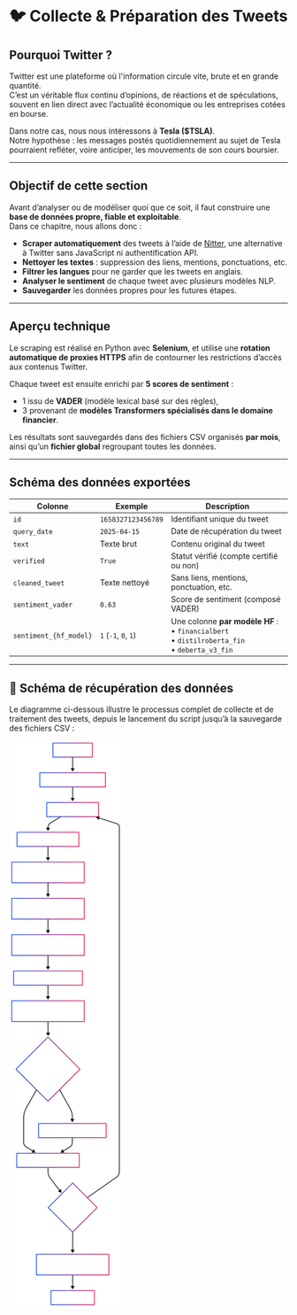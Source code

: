 # 🐦 Collecte & Préparation des Tweets

## Pourquoi Twitter ?

Twitter est une plateforme où l'information circule vite, brute et en grande quantité.  
C’est un véritable flux continu d’opinions, de réactions et de spéculations, souvent en lien direct avec l’actualité économique ou les entreprises cotées en bourse.

Dans notre cas, nous nous intéressons à **Tesla ($TSLA)**.  
Notre hypothèse : les messages postés quotidiennement au sujet de Tesla pourraient refléter, voire anticiper, les mouvements de son cours boursier.

---

## Objectif de cette section

Avant d’analyser ou de modéliser quoi que ce soit, il faut construire une **base de données propre, fiable et exploitable**.  
Dans ce chapitre, nous allons donc :

- **Scraper automatiquement** des tweets à l’aide de [Nitter](https://nitter.net), une alternative à Twitter sans JavaScript ni authentification API.
- **Nettoyer les textes** : suppression des liens, mentions, ponctuations, etc.
- **Filtrer les langues** pour ne garder que les tweets en anglais.
- **Analyser le sentiment** de chaque tweet avec plusieurs modèles NLP.
- **Sauvegarder** les données propres pour les futures étapes.

---

## Aperçu technique

Le scraping est réalisé en Python avec **Selenium**, et utilise une **rotation automatique de proxies HTTPS** afin de contourner les restrictions d’accès aux contenus Twitter.

Chaque tweet est ensuite enrichi par **5 scores de sentiment** :  
- 1 issu de **VADER** (modèle lexical basé sur des règles),
- 3 provenant de **modèles Transformers spécialisés dans le domaine financier**.

Les résultats sont sauvegardés dans des fichiers CSV organisés **par mois**, ainsi qu’un **fichier global** regroupant toutes les données.

---

## Schéma des données exportées

| Colonne                | Exemple                         | Description                                 |
|------------------------|----------------------------------|---------------------------------------------|
| `id`                   | `1658327123456789`              | Identifiant unique du tweet                 |
| `query_date`           | `2025-04-15`                    | Date de récupération du tweet               |
| `text`                 | Texte brut                      | Contenu original du tweet                   |
| `verified`             | `True`                          | Statut vérifié (compte certifié ou non)     |
| `cleaned_tweet`        | Texte nettoyé                   | Sans liens, mentions, ponctuation, etc.     |
| `sentiment_vader`      | `0.63`                          | Score de sentiment (composé VADER)          |
| `sentiment_{hf_model}` | `1` (`-1`, `0`, `1`)            | Une colonne **par modèle HF** :<br> • `financialbert`<br> • `distilroberta_fin`<br> • `deberta_v3_fin` |

---

## 🔄 Schéma de récupération des données

Le diagramme ci-dessous illustre le processus complet de collecte et de traitement des tweets, depuis le lancement du script jusqu’à la sauvegarde des fichiers CSV :

![Schéma scraping](schema_scraping.svg)

